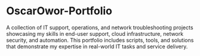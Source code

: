 # OscarOwor-Portfolio
A collection of IT support, operations, and network troubleshooting projects showcasing my skills in end-user support, cloud infrastructure, network security, and automation. This portfolio includes scripts, tools, and solutions that demonstrate my expertise in real-world IT tasks and service delivery.
